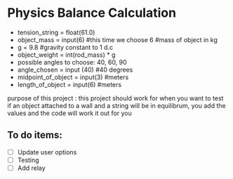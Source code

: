 # Physics Balance Calculation

- tension_string = float(61.0) 
- object_mass = input(6) #this time we choose 6    #mass of object in kg
- g =  9.8        #gravity constant to 1 d.c
- object_weight = int(rod_mass) * g
- possible angles to choose: 40, 60, 90
- angle_chosen = input (40) #40 degrees
- midpoint_of_object = input(3) #meters
- length_of_object = input(6) #meters

purpose of this project
: this project should work for when you want to test if an object attached to a wall and a string will be in equilibrum, you add the values
and the code will work it out for you

## To do items:
- [ ] Update user options
- [ ] Testing
- [ ] Add relay
